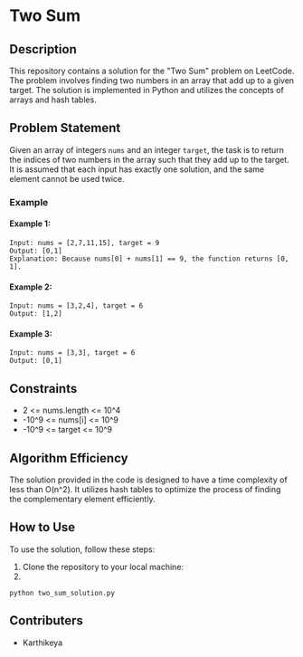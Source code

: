 # Two Sum

## Description

This repository contains a solution for the "Two Sum" problem on LeetCode. The problem involves finding two numbers in an array that add up to a given target. The solution is implemented in Python and utilizes the concepts of arrays and hash tables.

## Problem Statement

Given an array of integers `nums` and an integer `target`, the task is to return the indices of two numbers in the array such that they add up to the target. It is assumed that each input has exactly one solution, and the same element cannot be used twice.

### Example

#### Example 1:
```
Input: nums = [2,7,11,15], target = 9
Output: [0,1]
Explanation: Because nums[0] + nums[1] == 9, the function returns [0, 1].
```
#### Example 2:
```
Input: nums = [3,2,4], target = 6
Output: [1,2]
```
#### Example 3:
```
Input: nums = [3,3], target = 6
Output: [0,1]
```

## Constraints

- 2 <= nums.length <= 10^4
- -10^9 <= nums[i] <= 10^9
- -10^9 <= target <= 10^9

## Algorithm Efficiency

The solution provided in the code is designed to have a time complexity of less than O(n^2). It utilizes hash tables to optimize the process of finding the complementary element efficiently.

## How to Use

To use the solution, follow these steps:

1. Clone the repository to your local machine:
2. 
```
python two_sum_solution.py
```
## Contributers
- Karthikeya

